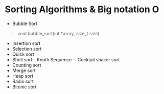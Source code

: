 # Sorting Algorithms & Big notation O
- Bubble Sort
> void bubble_sort(int *array, size_t size)
- Insertion sort
- Selection sort
- Quick sort
-  Shell sort - Knuth Sequence
-. Cocktail shaker sort
- Counting sort
- Merge sort
- Heap sort
- Radix sort
- Bitonic sort
